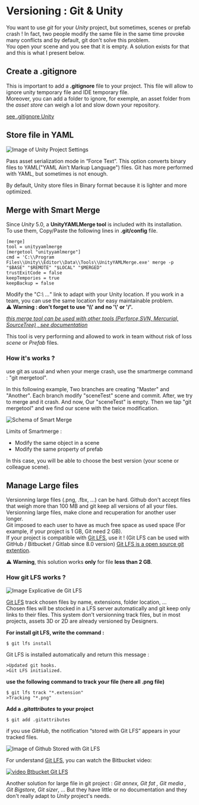 ﻿# Versioning : Git & Unity

You want to use *git* for your *Unity* project, but sometimes, scenes or prefab crash ! In fact, two people modify the same file in the same time provoke many conflicts and by default, git don't solve this problem.   
You open your scene and you see that it is empty. A solution exists for that and this is what I present below.

## Create a .gitignore

This is important to add a **.gitignore** file to your project. This file will allow to ignore unity temporary file and IDE temporary file.  
Moreover, you can add a folder to ignore, for exemple, an asset folder from the *asset store* can weigh a lot and slow down your repository.

[see .gitignore Unity](https://github.com/github/gitignore/blob/master/Unity.gitignore)

## Store file in YAML

![Image of Unity Project Settings](https://s3.amazonaws.com/gamasutra/UnityVersionControlSettings.png)

Pass asset serialization mode in “Force Text”. This option converts binary files to YAML("YAML Ain’t Markup Language") files.
Git has more performed with YAML, but sometimes is not enough.  

By default, Unity store files in Binary format because it is lighter and more optimized.  


## Merge with Smart Merge

Since *Unity* 5.0, a **UnityYAMLMerge tool** is included with its installation.  
To use them, Copy/Paste the following lines in  **.git/config** file.

```
[merge]
tool = unityyamlmerge
[mergetool "unityyamlmerge"]
cmd = 'C:\\Program Files\\Unity\\Editor\\Data\\Tools\\UnityYAMLMerge.exe' merge -p "$BASE" "$REMOTE" "$LOCAL" "$MERGED"
trustExitCode = false
keepTempories = true
keepBackup = false
```

Modify the "*C:\\ ...*" link to adapt with your Unity location. If you work in a team, you can use the same location for easy maintainable problem.  
:warning: **Warning : don't forget to use '\\\\' and no '\\' or '/'.**  

*[this merge tool can be used with other tools (Perforce,SVN, Mercurial, SourceTree) , see documentation](https://docs.unity3d.com/Manual/SmartMerge.html)*  

This tool is very performing and allowed to work in team without risk of loss *scene* or *Prefab* files.
  
### How it's works ?

use git as usual and when your merge crash, use the smartmerge command :  "git mergetool". 

In this following example, Two branches are creating "Master" and "Another". Each branch modify "sceneTest" scene and commit. After, we try to merge and it crash. And now,  Our "sceneTest" is empty. Then we tap "git mergetool" and we find our scene with the twice modification.

![Schema of Smart Merge](https://raw.githubusercontent.com/jaayap/Unity_Best_Practices/master/Img/schemaSmartMergeVEn.PNG?token=AHjeDo_HuX2ADdAr7MqXYrBe-x9zlMyXks5bXzY1wA%3D%3D)

Limits of Smartmerge :  
  - Modify the same object in a scene  
  - Modify the same property of prefab  
  
In this case, you will be able to choose the best version (your scene or colleague scene).  


## Manage Large files

  Versionning large files (.png, .fbx, ...) can be hard. Github don't accept files that weigh more than 100 MB and git keep all versions of all your files. Versionning large files, make clone and recuperation for another user longer.  
  Git imposed to each user to have as much free space as used space (For example, if your project is 1 GB, Git need 2 GB).  
  If your project is compatible with [Git LFS](https://git-lfs.github.com/), use it ! (Git LFS can be used with GitHub / Bitbucket / Gitlab since 8.0 version)
  [Git LFS is a open source git extention](https://github.com/git-lfs/git-lfs?utm_source=gitlfs_site&utm_medium=repo_link&utm_campaign=gitlfs).  
  
  :warning: **Warning**, this solution works **only** for file **less than 2 GB**.
  
### How git LFS works ?

![Image Explicative de Git LFS](https://raw.githubusercontent.com/jaayap/Unity_Best_Practices/master/Img/image9.png?token=AHjeDpsdDG7nmpaEzQkxpTVyQp2cHdTmks5bWG9nwA%3D%3D)

[Git LFS](https://git-lfs.github.com/) track chosen files by name, extensions, folder location, ...  
Chosen files will be stocked in a LFS server automatically and git keep only links to their files. This system don't versionning track files, but in most projects, assets 3D or 2D are already versioned by Designers.  

**For install git LFS, write the command :**

```
$ git lfs install
```
Git LFS is installed automatically and return this message :
```
>Updated git hooks.
>Git LFS initialized.
```
**use the following command to track your file (here all .png file)**
```
$ git lfs track "*.extension" 
>Tracking "*.png"
```

**Add a *.gitattributes* to your project**

```
$ git add .gitattributes
```

if you use *GitHub*, the notification “stored with Git LFS” appears in your tracked files.

![Image of Github Stored with Git LFS](https://raw.githubusercontent.com/jaayap/Unity_Best_Practices/master/Img/image7.png?token=AHjeDnlpMeQpTc27ikncn_j53g50GMEOks5bWG4gwA%3D%3D)


For understand [Git LFS](https://git-lfs.github.com/), you can watch the Bitbucket video: 

[![video Btbucket Git LFS](http://img.youtube.com/vi/9gaTargV5BY/0.jpg)](http://www.youtube.com/watch?v=9gaTargV5BY "Git LFS explain")


Another solution for large file in git project : *Git annex, Git fat , Git media , Git Bigstore, Git sizer*, … 
But they have little or no documentation and they don't really adapt to *Unity* project's needs.

